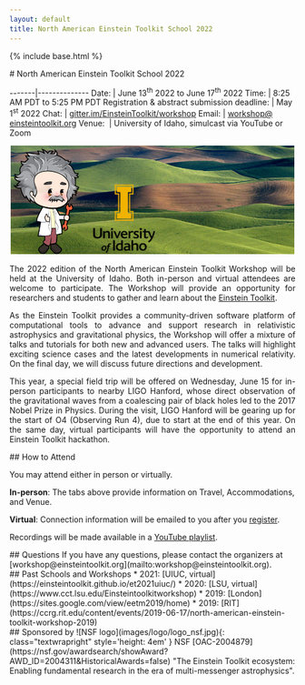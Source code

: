 ```yaml
---
layout: default
title: North American Einstein Toolkit School 2022
---
```

{% include base.html %}
<div class="col-xs-12 col-sm-5 col-md-4" markdown="1">
# North American Einstein Toolkit School 2022

<!--<wbr> allows browsers to break a line here -->

-------|--------------
Date:  | June 13<sup>th</sup> 2022 to June 17<sup>th</sup> 2022
Time:  | 8:25 AM PDT to 5:25 PM PDT
Registration & abstract submission deadline:  | May 1<sup>st</sup> 2022
Chat:  | [gitter.im/<wbr>EinsteinToolkit/<wbr>workshop](https://gitter.im/EinsteinToolkit/workshop)
Email: | [workshop@<wbr>einsteintoolkit.<wbr>org](mailto:workshop@einsteintoolkit.org)
Venue:&nbsp;  | University of Idaho, simulcast via YouTube or Zoom

</div>

<div class="col-xs-12 col-sm-8 col-md-8">

<p style='text-align: center;'>
<img src="images/ET_UIdaho.png" alt="Giant cartoon Einstein standing in the Palouse, alongside U of Idaho logo" width="500">
</p>

<p style='text-align: justify;'>
The 2022 edition of the North American Einstein Toolkit Workshop will be
held at the University of Idaho. Both in-person and virtual attendees
are welcome to participate. The Workshop will provide an opportunity for
researchers and students to gather and learn about the
<a href="https://einsteintoolkit.org/">Einstein Toolkit</a>.
</p>

<p style='text-align: justify;'>
As the Einstein Toolkit provides a community-driven software platform of
computational tools to advance and support research in relativistic
astrophysics and gravitational physics, the Workshop will offer a
mixture of talks and tutorials for both new and advanced users. The
talks will highlight exciting science cases and the latest developments
in numerical relativity. On the final day, we will discuss future
directions and development.
</p>

<p style='text-align: justify;'>
This year, a special field trip will be offered on Wednesday, June 15 for
in-person participants to nearby LIGO Hanford, whose direct observation of the
gravitational waves from a coalescing pair of black holes led to the 2017 Nobel
Prize in Physics. During the visit, LIGO Hanford will be gearing up for the
start of O4 (Observing Run 4), due to start at the end of this year. On the same
day, virtual participants will have the opportunity to attend an Einstein
Toolkit hackathon.
</p>
</div>

<div class="col-xs-12 col-sm-6 col-md-4" markdown="1">
## How to Attend

You may attend either in person or virtually.

**In-person**: The tabs above provide information on Travel, Accommodations, and Venue.

**Virtual**: Connection information will be emailed to you after you [register](register.html).

Recordings will be made available in a
[YouTube playlist](https://www.youtube.com/watch?v=dHOfYNqALys&list=PLRxi-yB7cTGfIPyQLSNulydOAPSPHN2Hc).
</div>

<div class="col-xs-12 col-sm-6 col-md-4" markdown="1">
## Questions
If you have any questions, please contact the organizers at [workshop@einsteintoolkit.org](mailto:workshop@einsteintoolkit.org).
</div>


<div class="col-xs-12 col-sm-6 col-md-4" markdown="1">
## Past Schools and Workshops
* 2021: [UIUC, virtual](https://einsteintoolkit.github.io/et2021uiuc/)
* 2020: [LSU, virtual](https://www.cct.lsu.edu/Einsteintoolkitworkshop)
* 2019: [London](https://sites.google.com/view/eetm2019/home)
* 2019: [RIT](https://ccrg.rit.edu/content/events/2019-06-17/north-american-einstein-toolkit-workshop-2019)
</div>

<div class="col-xs-12 col-sm-6 col-md-4" markdown="1">
## Sponsored by
![NSF logo](images/logo/logo_nsf.jpg){: class="textwrapright" style='height: 4em' }
NSF [OAC-2004879](https://nsf.gov/awardsearch/showAward?AWD_ID=2004311&HistoricalAwards=false) "The Einstein Toolkit ecosystem: Enabling fundamental research in the era of multi-messenger astrophysics".
</div>
